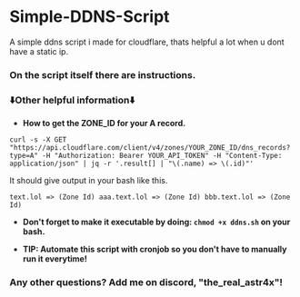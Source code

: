# Simple-DDNS-Script
A simple ddns script i made for cloudflare, thats helpful a lot when u dont have a static ip.

### On the script itself there are instructions.


### ⬇️Other helpful information⬇️

* __How to get the ZONE_ID for your A record.__

`curl -s -X GET "https://api.cloudflare.com/client/v4/zones/YOUR_ZONE_ID/dns_records?type=A" -H "Authorization: Bearer YOUR_API_TOKEN" -H "Content-Type: application/json" | jq -r '.result[] | "\(.name) => \(.id)"'`

It should give output in your bash like this.

`text.lol => (Zone Id) aaa.text.lol => (Zone Id) bbb.text.lol => (Zone Id)`

* __Don't forget to make it executable by doing: `chmod +x ddns.sh` on your bash.__

* __TIP: Automate this script with cronjob so you don't have to manually run it everytime!__

### Any other questions? Add me on discord, "the_real_astr4x"!
